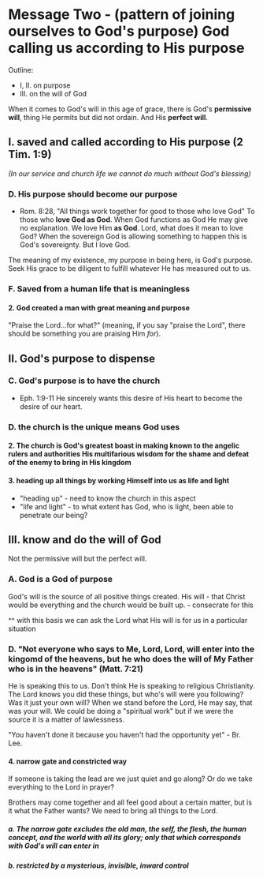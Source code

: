 # Message Two - (pattern of joining ourselves to God's purpose) God calling us according to His purpose

Outline:
- I, II. on purpose
- III. on the will of God

When it comes to God's will in this age of grace, there is God's **permissive will**, thing He permits but did not ordain. And His **perfect will**.

## I. saved and called according to His purpose (2 Tim. 1:9)
*(In our service and church life we cannot do much without God's blessing)*

### D. His purpose should become our purpose
- Rom. 8:28, "All things work together for good to those who love God"
To those who **love God as God**. When God functions as God He may give no explanation. We love Him **as God**. Lord, what does it mean to love God? When the sovereign God is allowing something to happen this is God's sovereignty. But I love God.

The meaning of my existence, my purpose in being here, is God's purpose. Seek His grace to be diligent to fulfill whatever He has measured out to us.

### F. Saved from a human life that is meaningless
#### 2. God created a man with great meaning and purpose

"Praise the Lord...for what?" (meaning, if you say "praise the Lord", there should be something you are praising Him *for*).

## II. God's purpose to dispense
### C. God's purpose is to have the church
- Eph. 1:9-11
He sincerely wants this desire of His heart to become the desire of our heart.

### D. the church is the unique means God uses
#### 2. The church is God's greatest boast in making known to the angelic rulers and authorities His multifarious wisdom for the shame and defeat of the enemy to bring in His kingdom
#### 3. heading up all things by working Himself into us as **life and light**
- "heading up" - need to know the church in this aspect
- "life and light" - to what extent has God, who is light, been able to penetrate our being?

## III. know and do the will of God
Not the permissive will but the perfect will.

### A. God is a God of purpose
God's will is the source of all positive things created. His will - that Christ would be everything and the church would be built up. - consecrate for this

^^ with this basis we can ask the Lord what His will is for us in a particular situation

### D. "Not everyone who says to Me, Lord, Lord, will enter into the kingomd of the heavens, but he who does the will of My Father who is in the heavens" (Matt. 7:21)
He is speaking this to us. Don't think He is speaking to religious Christianity. The Lord knows you did these things, but who's will were you following? Was it just your own will? When we stand before the Lord, He may say, that was your will.
We could be doing a "spiritual work" but if we were the source it is a matter of lawlessness.

"You haven't done it because you haven't had the opportunity yet" - Br. Lee.

#### 4. narrow gate and constricted way
If someone is taking the lead are we just quiet and go along? Or do we take everything to the Lord in prayer?

Brothers may come together and all feel good about a certain matter, but is it what the Father wants? We need to bring all things to the Lord. 

##### a. The narrow gate excludes the old man, the self, the flesh, the human concept, and the world with all its glory; only that which corresponds with God's will can enter in
##### b. restricted by a mysterious, invisible, inward control
